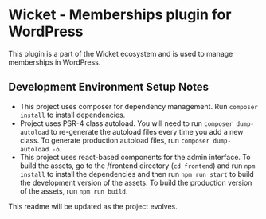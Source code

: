 # Wicket - Memberships plugin for WordPress

This plugin is a part of the Wicket ecosystem and is used to manage memberships in WordPress.

## Development Environment Setup Notes

* This project uses composer for dependency management. Run `composer install` to install dependencies.
* Project uses PSR-4 class autoload. You will need to run `composer dump-autoload` to re-generate the autoload files every time you add a new class. To generate production autoload files, run `composer dump-autoload -o`.
* This project uses react-based components for the admin interface. To build the assets, go to the /frontend directory (`cd frontend`) and run `npm install` to install the dependencies and then run `npm run start` to build the development version of the assets. To build the production version of the assets, run `npm run build`.

This readme will be updated as the project evolves.